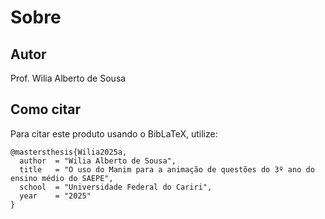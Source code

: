 # Sobre

## Autor

Prof. Wilia Alberto de Sousa

## Como citar

Para citar este produto usando o BibLaTeX, utilize:

```{code-cell} bibtex
@mastersthesis{Wilia2025a,
  author  = "Wilia Alberto de Sousa",
  title   = "O uso do Manim para a animação de questões do 3º ano do ensino médio do SAEPE",
  school  = "Universidade Federal do Cariri",
  year    = "2025"
}
```
